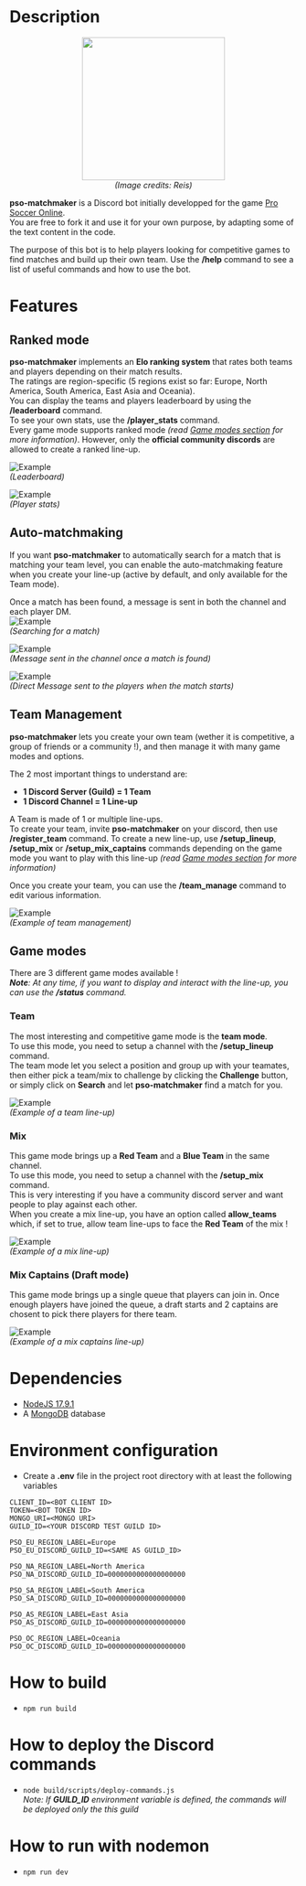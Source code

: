 # Description
<p align="center">
    <img src="./doc/images/logo.png" width="250" height="250"/>
    <br/>
    <i>(Image credits: Reis)</i>
</p>

**pso-matchmaker** is a Discord bot initially developped for the game [Pro Soccer Online](https://store.steampowered.com/app/1583320/Pro_Soccer_Online/).
<br>You are free to fork it and use it for your own purpose, by adapting some of the text content in the code.

The purpose of this bot is to help players looking for competitive games to find matches and build up their own team.
Use the **/help** command to see a list of useful commands and how to use the bot.

# Features

## Ranked mode
**pso-matchmaker** implements an **Elo ranking system** that rates both teams and players depending on their match results.<br>
The ratings are region-specific (5 regions exist so far: Europe, North America, South America, East Asia and Oceania).<br>
You can display the teams and players leaderboard by using the **/leaderboard** command.<br>
To see your own stats, use the **/player_stats** command.<br>
Every game mode supports ranked mode *(read [Game modes section](#game-modes) for more information)*. However, only the **official community discords** are allowed to create a ranked line-up. 

![Example](./doc/images/leaderboard.png)<br>
*(Leaderboard)*

![Example](./doc/images/player_stats.png)<br>
*(Player stats)*

## Auto-matchmaking
If you want **pso-matchmaker** to automatically search for a match that is matching your team level, you can enable the auto-matchmaking feature when you create your line-up (active by default, and only available for the Team mode).

Once a match has been found, a message is sent in both the channel and each player DM.<br>
![Example](./doc/images/search.png)<br>
*(Searching for a match)*

![Example](./doc/images/match_ready.png)<br>
*(Message sent in the channel once a match is found)*

![Example](./doc/images/match_ready_dm.png)<br>
*(Direct Message sent to the players when the match starts)*

## Team Management
**pso-matchmaker** lets you create your own team (wether it is competitive, a group of friends or a community !), and then manage it with many game modes and options.

The 2 most important things to understand are:
- **1 Discord Server (Guild) = 1 Team** 
- **1 Discord Channel = 1 Line-up**

A Team is made of 1 or multiple line-ups.<br>
To create your team, invite **pso-matchmaker** on your discord, then use **/register_team** command.
To create a new line-up, use **/setup_lineup**, **/setup_mix** or **/setup_mix_captains** commands depending on the game mode you want to play with this line-up *(read [Game modes section](#game-modes) for more information)*

Once you create your team, you can use the **/team_manage** command to edit various information.

![Example](./doc/images/team_manage.png)<br>
*(Example of team management)*

## Game modes
There are 3 different game modes available !<br>
***Note**: At any time, if you want to display and interact with the line-up, you can use the **/status** command.*

### Team
The most interesting and competitive game mode is the **team mode**.<br>
To use this mode, you need to setup a channel with the **/setup_lineup** command.<br>
The team mode let you select a position and group up with your teamates, then either pick a team/mix to challenge by clicking the **Challenge** button, or simply click on **Search** and let **pso-matchmaker** find a match for you.

![Example](./doc/images/game_mode_team.png)<br>
*(Example of a team line-up)*

### Mix
This game mode brings up a **Red Team** and a **Blue Team** in the same channel.<br>
To use this mode, you need to setup a channel with the **/setup_mix** command.<br>
This is very interesting if you have a community discord server and want people to play against each other.<br>
When you create a mix line-up, you have an option called **allow_teams** which, if set to true, allow team line-ups to face the **Red Team** of the mix !

![Example](./doc/images/game_mode_mix.png)<br>
*(Example of a mix line-up)*

### Mix Captains (Draft mode)
This game mode brings up a single queue that players can join in. Once enough players have joined the queue, a draft starts and 2 captains are chosent to pick there players for there team.

![Example](./doc/images/game_mode_captains.png)<br>
*(Example of a mix captains line-up)*

# Dependencies
- [NodeJS 17.9.1](https://nodejs.org/download/release/v17.9.1/)
- A [MongoDB](https://www.mongodb.com/) database

# Environment configuration
- Create a **.env** file in the project root directory with at least the following variables
```
CLIENT_ID=<BOT CLIENT ID>
TOKEN=<BOT TOKEN ID>
MONGO_URI=<MONGO URI>
GUILD_ID=<YOUR DISCORD TEST GUILD ID>

PSO_EU_REGION_LABEL=Europe
PSO_EU_DISCORD_GUILD_ID=<SAME AS GUILD_ID>

PSO_NA_REGION_LABEL=North America
PSO_NA_DISCORD_GUILD_ID=0000000000000000000

PSO_SA_REGION_LABEL=South America
PSO_SA_DISCORD_GUILD_ID=0000000000000000000

PSO_AS_REGION_LABEL=East Asia
PSO_AS_DISCORD_GUILD_ID=0000000000000000000

PSO_OC_REGION_LABEL=Oceania
PSO_OC_DISCORD_GUILD_ID=0000000000000000000
```

# How to build
- `npm run build`

# How to deploy the Discord commands
- `node build/scripts/deploy-commands.js`<br>
*Note: If **GUILD_ID** environment variable is defined, the commands will be deployed only the this guild*

# How to run with nodemon
- `npm run dev`
